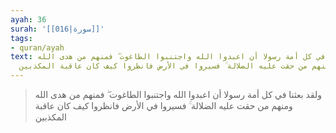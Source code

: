 ```yaml
---
ayah: 36
surah: '[[016|سورة]]'
tags:
- quran/ayah
text: ولقد بعثنا في كل أمة رسولا أن اعبدوا الله واجتنبوا الطاغوت ۖ فمنهم من هدى الله
  ومنهم من حقت عليه الضلالة ۚ فسيروا في الأرض فانظروا كيف كان عاقبة المكذبين
---
```

> ولقد بعثنا في كل أمة رسولا أن اعبدوا الله واجتنبوا الطاغوت ۖ فمنهم من هدى الله ومنهم من حقت عليه الضلالة ۚ فسيروا في الأرض فانظروا كيف كان عاقبة المكذبين
